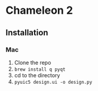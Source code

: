 # Chameleon 2

## Installation

### Mac

1. Clone the repo
2. `brew install q pyqt` 
3. cd to the directory
4. `pyuic5 design.ui -o design.py`